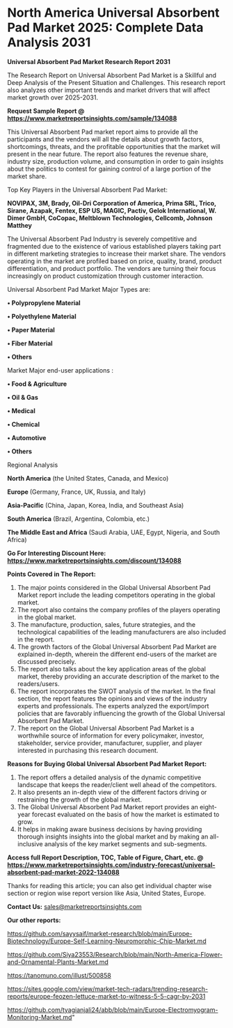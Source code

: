 # North America Universal Absorbent Pad Market 2025: Complete Data Analysis 2031

<strong>Universal Absorbent Pad Market Research Report 2031</strong>

The Research Report on Universal Absorbent Pad Market is a Skillful and Deep Analysis of the Present Situation and Challenges. This research report also analyzes other important trends and market drivers that will affect market growth over 2025-2031.

<strong>Request Sample Report @ <a href=https://www.marketreportsinsights.com/sample/134088>https://www.marketreportsinsights.com/sample/134088</a></strong>

This Universal Absorbent Pad market report aims to provide all the participants and the vendors will all the details about growth factors, shortcomings, threats, and the profitable opportunities that the market will present in the near future. The report also features the revenue share, industry size, production volume, and consumption in order to gain insights about the politics to contest for gaining control of a large portion of the market share.

Top Key Players in the Universal Absorbent Pad Market:

<strong>NOVIPAX, 3M, Brady, Oil-Dri Corporation of America, Prima SRL, Trico, Sirane, Azapak, Fentex, ESP US, MAGIC, Pactiv, Gelok International, W. Dimer GmbH, CoCopac, Meltblown Technologies, Cellcomb, Johnson Matthey</strong>

The Universal Absorbent Pad Industry is severely competitive and fragmented due to the existence of various established players taking part in different marketing strategies to increase their market share. The vendors operating in the market are profiled based on price, quality, brand, product differentiation, and product portfolio. The vendors are turning their focus increasingly on product customization through customer interaction.

Universal Absorbent Pad Market Major Types are:

<strong>• Polypropylene Material

• Polyethylene Material

• Paper Material

• Fiber Material

• Others</strong>

Market Major end-user applications :

<strong>• Food & Agriculture

• Oil & Gas

• Medical

• Chemical

• Automotive

• Others</strong>

Regional Analysis

</u><strong><b>North America</b></strong> (the United States, Canada, and Mexico)

<strong><b>Europe </b></strong>(Germany, France, UK, Russia, and Italy)

<strong><b>Asia-Pacific</b></strong> (China, Japan, Korea, India, and Southeast Asia)

<strong><b>South America</b></strong> (Brazil, Argentina, Colombia, etc.)

<strong><b>The Middle East and Africa</b></strong> (Saudi Arabia, UAE, Egypt, Nigeria, and South Africa)

<strong>Go For Interesting Discount Here: <a href=https://www.marketreportsinsights.com/discount/134088>https://www.marketreportsinsights.com/discount/134088</a></strong>

<strong>Points Covered in The Report:</strong>
<ol>
  <li>The major points considered in the Global Universal Absorbent Pad Market report include the leading competitors operating in the global market.</li>
  <li>The report also contains the company profiles of the players operating in the global market.</li>
  <li>The manufacture, production, sales, future strategies, and the technological capabilities of the leading manufacturers are also included in the report.</li>
  <li>The growth factors of the Global Universal Absorbent Pad Market are explained in-depth, wherein the different end-users of the market are discussed precisely.</li>
  <li>The report also talks about the key application areas of the global market, thereby providing an accurate description of the market to the readers/users.</li>
  <li>The report incorporates the SWOT analysis of the market. In the final section, the report features the opinions and views of the industry experts and professionals. The experts analyzed the export/import policies that are favorably influencing the growth of the Global Universal Absorbent Pad Market.</li>
  <li>The report on the Global Universal Absorbent Pad Market is a worthwhile source of information for every policymaker, investor, stakeholder, service provider, manufacturer, supplier, and player interested in purchasing this research document.</li>
</ol>
<strong>Reasons for Buying Global Universal Absorbent Pad Market Report:</strong>

<ol>
  <li>The report offers a detailed analysis of the dynamic competitive landscape that keeps the reader/client well ahead of the competitors.</li>
  <li>It also presents an in-depth view of the different factors driving or restraining the growth of the global market.</li>
  <li>The Global Universal Absorbent Pad Market report provides an eight-year forecast evaluated on the basis of how the market is estimated to grow.</li>
  <li>It helps in making aware business decisions by having providing thorough insights insights into the global market and by making an all-inclusive analysis of the key market segments and sub-segments.</li>
</ol>
<strong>Access full Report Description, TOC, Table of Figure, Chart, etc. @ <a href=https://www.marketreportsinsights.com/industry-forecast/universal-absorbent-pad-market-2022-134088>https://www.marketreportsinsights.com/industry-forecast/universal-absorbent-pad-market-2022-134088</a></strong>


Thanks for reading this article; you can also get individual chapter wise section or region wise report version like Asia, United States, Europe.

<strong>Contact Us:</strong>
sales@marketreportsinsights.com

<strong>Our other reports:</strong>

<a href=https://github.com/sayysaif/market-research/blob/main/Europe-Biotechnology/Europe-Self-Learning-Neuromorphic-Chip-Market.md>https://github.com/sayysaif/market-research/blob/main/Europe-Biotechnology/Europe-Self-Learning-Neuromorphic-Chip-Market.md</a>

<a href=https://github.com/Siya23553/Research/blob/main/North-America-Flower-and-Ornamental-Plants-Market.md>https://github.com/Siya23553/Research/blob/main/North-America-Flower-and-Ornamental-Plants-Market.md</a>

<a href=https://tanomuno.com/illust/500858>https://tanomuno.com/illust/500858</a>

<a href=https://sites.google.com/view/market-tech-radars/trending-research-reports/europe-feozen-lettuce-market-to-witness-5-5-cagr-by-2031>https://sites.google.com/view/market-tech-radars/trending-research-reports/europe-feozen-lettuce-market-to-witness-5-5-cagr-by-2031</a>

<a href=https://github.com/tyagianjali24/abb/blob/main/Europe-Electromyogram-Monitoring-Market.md>https://github.com/tyagianjali24/abb/blob/main/Europe-Electromyogram-Monitoring-Market.md</a>"

